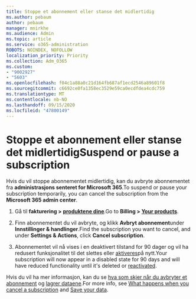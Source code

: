 ```yaml
---
title: Stoppe et abonnement eller stanse det midlertidig
ms.author: pebaum
author: pebaum
manager: mnirkhe
ms.audience: Admin
ms.topic: article
ms.service: o365-administration
ROBOTS: NOINDEX, NOFOLLOW
localization_priority: Priority
ms.collection: Adm_O365
ms.custom:
- "9002927"
- "5603"
ms.openlocfilehash: f04c1a88a0c21d164fb687af1ecd2546a89601f8
ms.sourcegitcommit: c6692ce0fa1358ec3529e59ca0ecdfdea4cdc759
ms.translationtype: MT
ms.contentlocale: nb-NO
ms.lasthandoff: 09/15/2020
ms.locfileid: "47800149"
---
```

# <a name="suspend-or-pause-a-subscription"></a><span data-ttu-id="3f926-102">Stoppe et abonnement eller stanse det midlertidig</span><span class="sxs-lookup"><span data-stu-id="3f926-102">Suspend or pause a subscription</span></span>

<span data-ttu-id="3f926-103">Hvis du vil stoppe abonnementet midlertidig, kan du avbryte abonnementet fra **administrasjons senteret for Microsoft 365**.</span><span class="sxs-lookup"><span data-stu-id="3f926-103">To suspend or pause your subscription temporarily, you can cancel the subscription from the **Microsoft 365 admin center**.</span></span>

1. <span data-ttu-id="3f926-104">Gå til **fakturering > [produktene dine](https://go.microsoft.com/fwlink/p/?linkid=842054)**.</span><span class="sxs-lookup"><span data-stu-id="3f926-104">Go to **Billing > [Your products](https://go.microsoft.com/fwlink/p/?linkid=842054)**.</span></span>

2. <span data-ttu-id="3f926-105">Finn abonnementet du vil avbryte, og klikk **Avbryt abonnement**under **Innstillinger & handlinger**.</span><span class="sxs-lookup"><span data-stu-id="3f926-105">Find the subscription you want to cancel, and under **Settings & Actions**, click **Cancel subscription**.</span></span>

3. <span data-ttu-id="3f926-106">Abonnementet vil nå vises i en deaktivert tilstand for 90 dager og vil ha redusert funksjonalitet til det slettes eller [aktiveres](https://docs.microsoft.com/microsoft-365/commerce/subscriptions/reactivate-your-subscription?view=o365-worldwide)på nytt.</span><span class="sxs-lookup"><span data-stu-id="3f926-106">Your subscription will now appear in a disabled state for 90 days and will have reduced functionality until it's deleted or [reactivated](https://docs.microsoft.com/microsoft-365/commerce/subscriptions/reactivate-your-subscription?view=o365-worldwide).</span></span>

<span data-ttu-id="3f926-107">Hvis du vil ha mer informasjon, kan du se [hva som skjer når du avbryter et abonnement](https://docs.microsoft.com/microsoft-365/commerce/subscriptions/cancel-your-subscription?view=o365-worldwide#what-happens-when-you-cancel-a-subscription) og [lagrer dataene](https://go.microsoft.com/fwlink/p/?linkid=842054).</span><span class="sxs-lookup"><span data-stu-id="3f926-107">For more info, see [What happens when you cancel a subscription](https://docs.microsoft.com/microsoft-365/commerce/subscriptions/cancel-your-subscription?view=o365-worldwide#what-happens-when-you-cancel-a-subscription) and [Save your data](https://go.microsoft.com/fwlink/p/?linkid=842054).</span></span>
